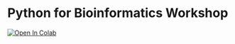 # Python for Bioinformatics Workshop
[![Open In Colab](https://colab.research.google.com/assets/colab-badge.svg)](
https://colab.research.google.com/github/Mahesh-Neeruganti/python-bioinformatics-workshop/blob/main/Day1_Intro_to_Python/exercises.ipynb)
